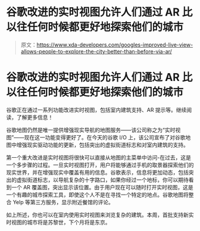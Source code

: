 # 谷歌改进的实时视图允许人们通过 AR 比以往任何时候都更好地探索他们的城市

> 原文：<https://www.xda-developers.com/googles-improved-live-view-allows-people-to-explore-the-city-better-than-before-via-ar/>

# 谷歌改进的实时视图允许人们通过 AR 比以往任何时候都更好地探索他们的城市

谷歌正在通过一系列功能改进实时视图，包括室内建筑支持、AR 提示等。继续阅读，了解更多信息！

谷歌地图仍然是唯一提供增强现实导航的地图服务——该公司称之为“实时视图”——现在这一功能变得更好了。在今天的谷歌 I/O 上，该公司宣布了对谷歌地图中增强现实驱动功能的更新，包括突出的虚拟街道标志和对室内建筑的支持。

第一个重大改进是实时视图将很快可以直接从地图的主菜单中访问-在过去，这是一个多步骤的过程。一旦实时视图打开，用户将能够通过手机的取景器探索他们的现实世界，并在增强现实中覆盖有用的信息。谷歌表示，信息将更加动态，包括突出的虚拟街道标志，以导航复杂的十字路口，如果你经过一个地标，你可以期待看到一个 AR 覆盖图，突出显示该位置。由于用户现在可以随时打开实时视图，这是一个有趣的城市探索工具，即使这个人不是在寻找一个特定的地点。谷歌地图将整合 Yelp 等第三方服务，显示附近餐馆的评论。

如上所述，你也可以在室内使用实时视图来浏览复杂的建筑。本周，首批支持新实时视图的城市将是苏黎世，下个月将是东京。